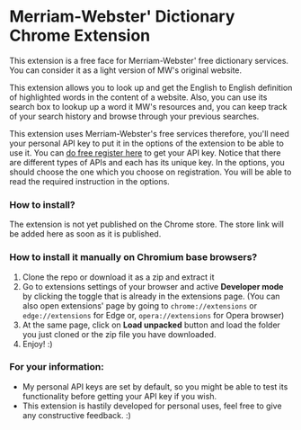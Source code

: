 # Merriam-Webster' Dictionary Chrome Extension

This extension is a free face for Merriam-Webster' free dictionary services. You can consider it as a light version of
MW's original website.

This extension allows you to look up and get the English to English definition of highlighted words in the content of a
website. Also, you can use its search box to lookup up a word it MW's resources and, you can keep track of your search
history and browse through your previous searches.

This extension uses Merriam-Webster's free services therefore, you'll need your personal API key to put it in the
options of the extension to be able to use it. You can [do free register here](https://dictionaryapi.com/register/index)
to get your API key. Notice that there are different types of APIs and each has its unique key. In the options, you
should choose the one which you choose on registration.
You will be able to read the required instruction in the options.

### How to install?

The extension is not yet published on the Chrome store. The store link will be added here as soon as it is published.

### How to install it manually on Chromium base browsers?

1. Clone the repo or download it as a zip and extract it
2. Go to extensions settings of your browser and active **Developer mode** by clicking the toggle that is already in the
   extensions page. (You can also open extensions' page by going to `chrome://extensions` or `edge://extensions` for
   Edge or, `opera://extensions` for Opera browser)
3. At the same page, click on **Load unpacked** button and load the folder you just cloned or the zip
   file you have downloaded.
4. Enjoy! :)

### For your information:

- My personal API keys are set by default, so you might be able to test its functionality before getting your API key if
  you wish.
- This extension is hastily developed for personal uses, feel free to give any constructive feedback. :)
